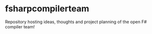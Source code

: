 # fsharpcompilerteam
Repository hosting ideas, thoughts and project planning of the open F# compiler team!
